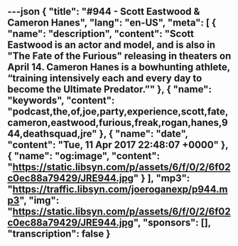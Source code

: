 ---json
{
  "title": "#944 - Scott Eastwood & Cameron Hanes",
  "lang": "en-US",
  "meta": [
    {
      "name": "description",
      "content": "Scott Eastwood is an actor and model, and is also in \"The Fate of the Furious\" releasing in theaters on April 14. Cameron Hanes is a bowhunting athlete, “training intensively each and every day to become the Ultimate Predator.”"
    },
    {
      "name": "keywords",
      "content": "podcast,the,of,joe,party,experience,scott,fate,cameron,eastwood,furious,freak,rogan,hanes,944,deathsquad,jre"
    },
    {
      "name": "date",
      "content": "Tue, 11 Apr 2017 22:48:07 +0000"
    },
    {
      "name": "og:image",
      "content": "https://static.libsyn.com/p/assets/6/f/0/2/6f02c0ec88a79429/JRE944.jpg"
    }
  ],
  "mp3": "https://traffic.libsyn.com/joeroganexp/p944.mp3",
  "img": "https://static.libsyn.com/p/assets/6/f/0/2/6f02c0ec88a79429/JRE944.jpg",
  "sponsors": [],
  "transcription": false
}
---
<episode-header />

<timemark seconds="0" />

<transcribe-call-to-action />

<episode-footer />